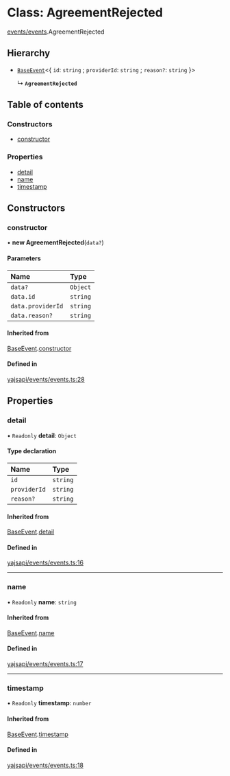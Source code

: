 # Class: AgreementRejected

[events/events](../modules/events_events).AgreementRejected

## Hierarchy

- [`BaseEvent`](events_events.BaseEvent)<{ `id`: `string` ; `providerId`: `string` ; `reason?`: `string`  }\>

  ↳ **`AgreementRejected`**

## Table of contents

### Constructors

- [constructor](events_events.AgreementRejected#constructor)

### Properties

- [detail](events_events.AgreementRejected#detail)
- [name](events_events.AgreementRejected#name)
- [timestamp](events_events.AgreementRejected#timestamp)

## Constructors

### constructor

• **new AgreementRejected**(`data?`)

#### Parameters

| Name | Type |
| :------ | :------ |
| `data?` | `Object` |
| `data.id` | `string` |
| `data.providerId` | `string` |
| `data.reason?` | `string` |

#### Inherited from

[BaseEvent](events_events.BaseEvent).[constructor](events_events.BaseEvent#constructor)

#### Defined in

[yajsapi/events/events.ts:28](https://github.com/golemfactory/yajsapi/blob/2663a15/yajsapi/events/events.ts#L28)

## Properties

### detail

• `Readonly` **detail**: `Object`

#### Type declaration

| Name | Type |
| :------ | :------ |
| `id` | `string` |
| `providerId` | `string` |
| `reason?` | `string` |

#### Inherited from

[BaseEvent](events_events.BaseEvent).[detail](events_events.BaseEvent#detail)

#### Defined in

[yajsapi/events/events.ts:16](https://github.com/golemfactory/yajsapi/blob/2663a15/yajsapi/events/events.ts#L16)

___

### name

• `Readonly` **name**: `string`

#### Inherited from

[BaseEvent](events_events.BaseEvent).[name](events_events.BaseEvent#name)

#### Defined in

[yajsapi/events/events.ts:17](https://github.com/golemfactory/yajsapi/blob/2663a15/yajsapi/events/events.ts#L17)

___

### timestamp

• `Readonly` **timestamp**: `number`

#### Inherited from

[BaseEvent](events_events.BaseEvent).[timestamp](events_events.BaseEvent#timestamp)

#### Defined in

[yajsapi/events/events.ts:18](https://github.com/golemfactory/yajsapi/blob/2663a15/yajsapi/events/events.ts#L18)
